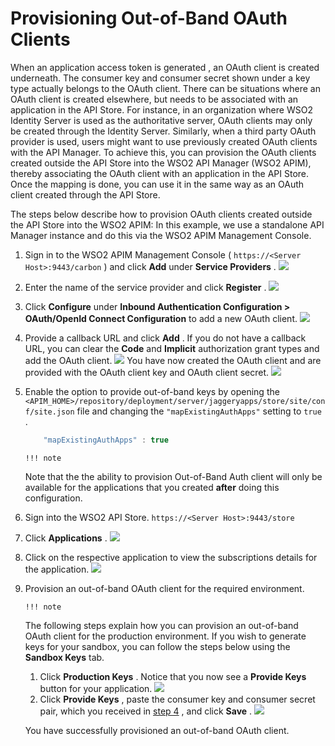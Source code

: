 # Provisioning Out-of-Band OAuth Clients

When an application access token is generated , an OAuth client is created underneath. The consumer key and consumer secret shown under a key type actually belongs to the OAuth client. There can be situations where an OAuth client is created elsewhere, but needs to be associated with an application in the API Store. For instance, in an organization where WSO2 Identity Server is used as the authoritative server, OAuth clients may only be created through the Identity Server. Similarly, when a third party OAuth provider is used, users might want to use previously created OAuth clients with the API Manager. To achieve this, you can provision the OAuth clients created outside the API Store into the WSO2 API Manager (WSO2 APIM), thereby associating the OAuth client with an application in the API Store. Once the mapping is done, you can use it in the same way as an OAuth client created through the API Store.


The steps below describe how to provision OAuth clients created outside the API Store into the WSO2 APIM:
In this example, we use a standalone API Manager instance and do this via the WSO2 APIM Management Console.


1.  Sign in to the WSO2 APIM Management Console ( `https://<Server Host>:9443/carbon` ) and click **Add** under **Service Providers** .
    ![](/assets/attachments/103334858/103334847.png)

2.  Enter the name of the service provider and click **Register** .
    ![](/assets/attachments/103334858/103334854.png)
3.  Click **Configure** under **Inbound Authentication Configuration &gt; OAuth/OpenId Connect Configuration** to add a new OAuth client.
    ![](/assets/attachments/103334858/103334857.png)
4.  Provide a callback URL and click **Add** .
    If you do not have a callback URL, you can clear the **Code** and **Implicit** authorization grant types and add the OAuth client.
    ![](/assets/attachments/103334858/103334848.png)
    You have now created the OAuth client and are provided with the OAuth client key and OAuth client secret.
    ![](/assets/attachments/103334858/103334846.png)
5.  Enable the option to provide out-of-band keys by opening the `<APIM_HOME>/repository/deployment/server/jaggeryapps/store/site/conf/site.json` file and changing the `"mapExistingAuthApps"` setting to `true` .

    ``` java
        "mapExistingAuthApps" : true
    ```

        !!! note
    Note that the the ability to provision Out-of-Band Auth client will only be available for the applications that you created **after** doing this configuration.


6.  Sign into the WSO2 API Store.
`https://<Server Host>:9443/store         `
7.  Click **Applications** .
    ![](/assets/attachments/103334858/103334853.png)
8.  Click on the respective application to view the subscriptions details for the application.
    ![](/assets/attachments/103334858/103334845.png)
9.  Provision an out-of-band OAuth client for the required environment.

        !!! note
    The following steps explain how you can provision an out-of-band OAuth client for the production environment. If you wish to generate keys for your sandbox, you can follow the steps below using the **Sandbox Keys** tab.


    1.  Click **Production Keys** .
        Notice that you now see a **Provide Keys** button for your application.
        ![](/assets/attachments/103334858/103334844.png)
    2.  Click **Provide Keys** , paste the consumer key and consumer secret pair, which you received in [step 4](#ProvisioningOut-of-BandOAuthClients-step4) , and click **Save** .
        ![](/assets/attachments/103334858/103334843.png)

    You have successfully provisioned an out-of-band OAuth client.



